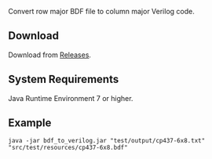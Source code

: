 
Convert row major BDF file to column major Verilog code.

## Download

Download from [Releases](https://github.com/ebola777/Verilog-bdf-to-verilog-converter/releases).

## System Requirements

Java Runtime Environment 7 or higher.

## Example

```
java -jar bdf_to_verilog.jar "test/output/cp437-6x8.txt" "src/test/resources/cp437-6x8.bdf"
```
